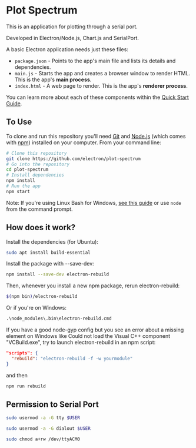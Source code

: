 # Plot Spectrum


This is an application for plotting through a serial port.

Developed in Electron/Node.js, Chart.js and SerialPort.

A basic Electron application needs just these files:

- `package.json` - Points to the app's main file and lists its details and dependencies.
- `main.js` - Starts the app and creates a browser window to render HTML. This is the app's **main process**.
- `index.html` - A web page to render. This is the app's **renderer process**.

You can learn more about each of these components within the [Quick Start Guide](http://electron.atom.io/docs/tutorial/quick-start).

## To Use

To clone and run this repository you'll need [Git](https://git-scm.com) and [Node.js](https://nodejs.org/en/download/) (which comes with [npm](http://npmjs.com)) installed on your computer. From your command line:

```bash
# Clone this repository
git clone https://github.com/electron/plot-spectrum
# Go into the repository
cd plot-spectrum
# Install dependencies
npm install
# Run the app
npm start
```

Note: If you're using Linux Bash for Windows, [see this guide](https://www.howtogeek.com/261575/how-to-run-graphical-linux-desktop-applications-from-windows-10s-bash-shell/) or use `node` from the command prompt.


## How does it work?
Install the dependencies (for Ubuntu):

```bash
sudo apt install build-essential
```

Install the package with --save-dev:

```bash
npm install --save-dev electron-rebuild
```

Then, whenever you install a new npm package, rerun electron-rebuild:

```bash
$(npm bin)/electron-rebuild
```

Or if you're on Windows:

```cmd
.\node_modules\.bin\electron-rebuild.cmd
```
If you have a good node-gyp config but you see an error about a missing element on Windows like Could not load the Visual C++ component "VCBuild.exe", try to launch electron-rebuild in an npm script:
```json
"scripts": {
  "rebuild": "electron-rebuild -f -w yourmodule"
}
```

and then
```bash
npm run rebuild
```
## Permission to Serial Port

```sh
sudo usermod -a -G tty $USER
```

```sh
sudo usermod -a -G dialout $USER
```

```sh
sudo chmod a+rw /dev/ttyACM0
```
